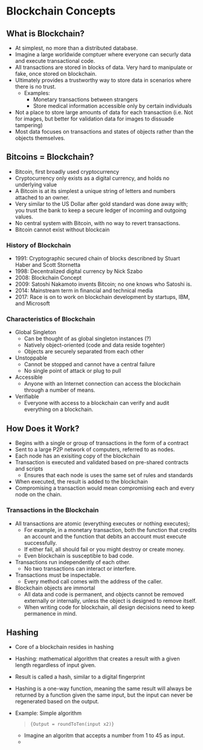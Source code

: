 # Blockchain Concepts

## What is Blockchain?

- At simplest, no more than a distributed database.
- Imagine a large worldwide comptuer where everyone can securly data and execute transactional code.
- All transactions are stored in blocks of data. Very hard to manipulate or fake, once stored on blockchain.
- Ultimately provides a trustworthy way to store data in scenarios where there is no trust.
  - Examples:
    - Monetary transactions between strangers
    - Store medical information accessible only by certain individuals
- Not a place to store large amounts of data for each transaction (i.e. Not for images, but better for validation data for images to dissuade tampering)
- Most data focuses on transactions and states of objects rather than the objects themselves.

## Bitcoins = Blockchain?

- Bitcoin, first broadly used cryptocurrency
- Cryptocurrency only exists as a digital currency, and holds no underlying value
- A Bitcoin is at its simplest a unique string of letters and numbers attached to an owner.
- Very similar to the US Dollar after gold standard was done away with; you trust the bank to keep a secure ledger of incoming and outgoing values.
- No central system with Bitcoin, with no way to revert transactions.
- Bitcoin cannot exist without blockcain

### History of Blockchain

- 1991: Cryptographic secured chain of blocks describned by Stuart Haber and Scott Stornetta
- 1998: Decentralized digital currency by Nick Szabo
- 2008: Blockchain Concept
- 2009: Satoshi Nakamoto invents Bitcoin; no one knows who Satoshi is.
- 2014: Mainstream term in financial and technical media
- 2017: Race is on to work on blockchain development by startups, IBM, and Microsoft

### Characteristics of Blockchain

- Global Singleton
  - Can be thought of as global singleton instances (?)
  - Natively object-oriented (code and data reside togehter)
  - Objects are securely separated from each other
- Unstoppable
  - Cannot be stopped and cannot have a central failure
  - No single point of attack or plug to pull
- Accessible
  - Anyone with an Internet connection can access the blockchain through a number of means.
- Verifiable
  - Everyone with access to a blockchain can verify and audit everything on a blockchain.

## How Does it Work?

- Begins with a single or group of transactions in the form of a contract
- Sent to a large P2P network of computers, referred to as nodes.
- Each node has an exisiting copy of the blockchain
- Transaction is executed and validated based on pre-shared contracts and scripts
  - Ensures that each node is uses the same set of rules and standards
- When executed, the result is added to the blockchain
- Compromising a transaction would mean compromising each and every node on the chain.

### Transactions in the Blockchain

- All transactions are atomic (everything executes or nothing executes);
  - For example, in a monetary transaction, both the function that credits an account and the function that debits an account must execute successfully.
  - If either fail, all should fail or you might destroy or create money.
  - Even blockchain is susceptible to bad code.
- Transactions run independently of each other.
  - No two transactions can interact or interfere.
- Transactions must be inspectable.
  - Every method call comes with the address of the caller.
- Blockchain objects are immortal
  - All data and code is permanent, and objects cannot be removed externally or internally, unless the object is designed to remove itself.
  - When writing code for blockchain, all design decisions need to keep permanence in mind.

## Hashing 

- Core of a blockchain resides in hashing
- Hashing: mathematical algorithm that creates a result with a given length regardless of input given.
- Result is called a hash, similar to a digital fingerprint
- Hashing is a one-way function, meaning the same result will always be returned by a function given the same input, but the input can never be regenerated based on the output.
- Example: Simple algorithm
  > ```
  > {Output = roundToTen(input x2)}
  > ```

  - Imagine an algoritm that accepts a number from 1 to 45 as input.
  - 


